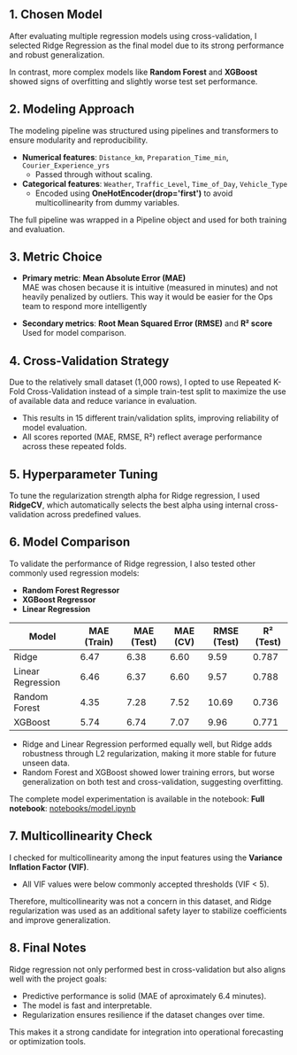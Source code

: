 ## 1. Chosen Model

After evaluating multiple regression models using cross-validation, I selected Ridge Regression as the final model due to its strong performance and robust generalization.

In contrast, more complex models like **Random Forest** and **XGBoost** showed signs of overfitting and slightly worse test set performance.

## 2. Modeling Approach

The modeling pipeline was structured using pipelines and transformers to ensure modularity and reproducibility.

- **Numerical features**: `Distance_km`, `Preparation_Time_min`, `Courier_Experience_yrs`
  - Passed through without scaling.
- **Categorical features**: `Weather`, `Traffic_Level`, `Time_of_Day`, `Vehicle_Type`
  - Encoded using **OneHotEncoder(drop='first')** to avoid multicollinearity from dummy variables.

The full pipeline was wrapped in a Pipeline object and used for both training and evaluation.

## 3. Metric Choice

- **Primary metric**: **Mean Absolute Error (MAE)**  
  MAE was chosen because it is intuitive (measured in minutes) and not heavily penalized by outliers. This way it would be easier for the Ops team to respond more intelligently 

- **Secondary metrics**: **Root Mean Squared Error (RMSE)** and **R² score**
  Used for model comparison.

## 4. Cross-Validation Strategy

Due to the relatively small dataset (1,000 rows), I opted to use Repeated K-Fold Cross-Validation instead of a simple train-test split to maximize the use of available data and reduce variance in evaluation.

- This results in 15 different train/validation splits, improving reliability of model evaluation.
- All scores reported (MAE, RMSE, R²) reflect average performance across these repeated folds.

## 5. Hyperparameter Tuning

To tune the regularization strength alpha for Ridge regression, I used **RidgeCV**, which automatically selects the best alpha using internal cross-validation across predefined values.

## 6. Model Comparison

To validate the performance of Ridge regression, I also tested other commonly used regression models:

- **Random Forest Regressor**
- **XGBoost Regressor**
- **Linear Regression**

| Model               | MAE (Train) | MAE (Test) | MAE (CV) | RMSE (Test) | R² (Test) |
|---------------------|-------------|------------|----------|-------------|-----------|
| Ridge               | 6.47        | 6.38       | 6.60     | 9.59        | 0.787     |
| Linear Regression   | 6.46        | 6.37       | 6.60     | 9.57        | 0.788     |
| Random Forest       | 4.35        | 7.28       | 7.52     | 10.69       | 0.736     |
| XGBoost             | 5.74        | 6.74       | 7.07     | 9.96        | 0.771     |

- Ridge and Linear Regression performed equally well, but Ridge adds robustness through L2 regularization, making it more stable for future unseen data.
- Random Forest and XGBoost showed lower training errors, but worse generalization on both test and cross-validation, suggesting overfitting.

The complete model experimentation is available in the notebook:
**Full notebook**: [notebooks/model.ipynb](../notebooks/model.ipynb)

## 7. Multicollinearity Check

I checked for multicollinearity among the input features using the **Variance Inflation Factor (VIF)**.

- All VIF values were below commonly accepted thresholds (VIF < 5).

Therefore, multicollinearity was not a concern in this dataset, and Ridge regularization was used as an additional safety layer to stabilize coefficients and improve generalization.

## 8. Final Notes

Ridge regression not only performed best in cross-validation but also aligns well with the project goals:

- Predictive performance is solid (MAE of aproximately 6.4 minutes).
- The model is fast and interpretable.
- Regularization ensures resilience if the dataset changes over time.

This makes it a strong candidate for integration into operational forecasting or optimization tools.
